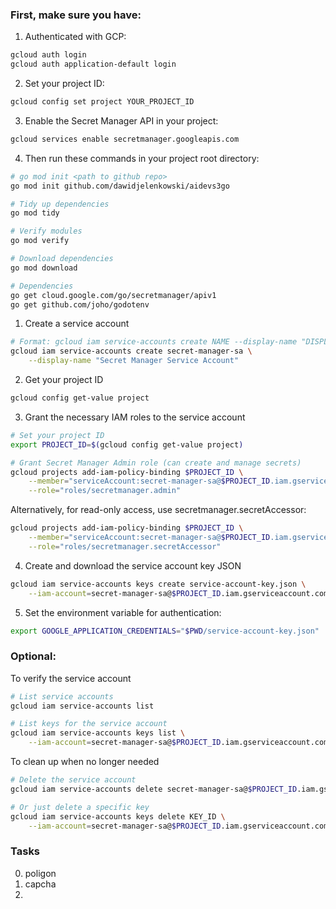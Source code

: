 
### First, make sure you have:

1. Authenticated with GCP:
```sh
gcloud auth login
gcloud auth application-default login
```
2. Set your project ID:
```sh
gcloud config set project YOUR_PROJECT_ID
```
3. Enable the Secret Manager API in your project:
```sh
gcloud services enable secretmanager.googleapis.com
```
4. Then run these commands in your project root directory:
```sh
# go mod init <path to github repo>
go mod init github.com/dawidjelenkowski/aidevs3go

# Tidy up dependencies
go mod tidy

# Verify modules
go mod verify

# Download dependencies
go mod download

# Dependencies
go get cloud.google.com/go/secretmanager/apiv1
go get github.com/joho/godotenv
```

1. Create a service account
```sh
# Format: gcloud iam service-accounts create NAME --display-name "DISPLAY_NAME"
gcloud iam service-accounts create secret-manager-sa \
    --display-name "Secret Manager Service Account"
```
2. Get your project ID
```sh
gcloud config get-value project
```
3. Grant the necessary IAM roles to the service account
```sh
# Set your project ID
export PROJECT_ID=$(gcloud config get-value project)

# Grant Secret Manager Admin role (can create and manage secrets)
gcloud projects add-iam-policy-binding $PROJECT_ID \
    --member="serviceAccount:secret-manager-sa@$PROJECT_ID.iam.gserviceaccount.com" \
    --role="roles/secretmanager.admin"
```

Alternatively, for read-only access, use secretmanager.secretAccessor:
```sh
gcloud projects add-iam-policy-binding $PROJECT_ID \
    --member="serviceAccount:secret-manager-sa@$PROJECT_ID.iam.gserviceaccount.com" \
    --role="roles/secretmanager.secretAccessor"
```
4. Create and download the service account key JSON
```sh
gcloud iam service-accounts keys create service-account-key.json \
    --iam-account=secret-manager-sa@$PROJECT_ID.iam.gserviceaccount.com
```
5. Set the environment variable for authentication:
```sh
export GOOGLE_APPLICATION_CREDENTIALS="$PWD/service-account-key.json"
```
### Optional: 
To verify the service account
```sh
# List service accounts
gcloud iam service-accounts list

# List keys for the service account
gcloud iam service-accounts keys list \
    --iam-account=secret-manager-sa@$PROJECT_ID.iam.gserviceaccount.com
```
To clean up when no longer needed
```sh
# Delete the service account
gcloud iam service-accounts delete secret-manager-sa@$PROJECT_ID.iam.gserviceaccount.com

# Or just delete a specific key
gcloud iam service-accounts keys delete KEY_ID \
    --iam-account=secret-manager-sa@$PROJECT_ID.iam.gserviceaccount.com
```


### Tasks
0. poligon
1. capcha
2.